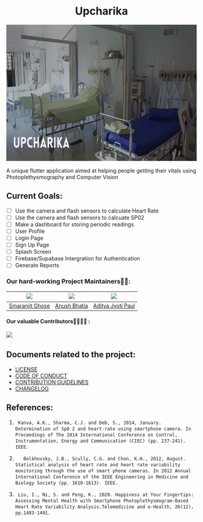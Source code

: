 <h1 align = "center">Upcharika</h1>

<p align = "center"><img src = "./readme_assets/banner.jpg" alt="Banner" width="540" height="360"></p>

A unique flutter application aimed at helping people getting their vitals using Photoplethysmography and Computer Vision

## Current Goals:

- [ ] Use the camera and flash sensors to calculate Heart Rate
- [ ] Use the camera and flash sensors to calcuate SP02
- [ ] Make a dashboard for storing periodic readings
- [ ] User Profile 
- [ ] Login Page
- [ ] Sign Up Page
- [ ] Splash Screen
- [ ] Firebase/Supabase Intergration for Authentication
- [ ] Generate Reports

### Our hard-working Project Maintainers👨‍🏫:

| ![](https://avatars.githubusercontent.com/u/46641503?v=4) | ![](https://avatars.githubusercontent.com/u/40017559?v=4) |  ![](https://avatars.githubusercontent.com/u/16633975?v=4) | 
| :-------------------------------------------------------: | :-------------------------------------------------------: | :---------------------------------------------------: | 
| [Smaranjit Ghose](https://github.com/smaranjitghose)    |      [Anush Bhatia](https://github.com/anushbhatia)         | [Aditya Jyoti Paul](https://github.com/phreakyphoenix)|

#### Our valuable Contributors👩‍💻👨‍💻 :

<a href="https://github.com/smaranjitghose/Upcharika/graphs/contributors">
  <img src="https://contributors-img.web.app/image?repo=smaranjitghose/Upcharika" />
</a>

## Documents related to the project:

- [LICENSE](./LICENSE)
- [CODE OF CONDUCT](./CODE_OF_CONDUCT.md)
- [CONTRIBUTION GUIDELINES](./CONTRIBUTING.MD)
- [CHANGELOG](./CHANGELOG.md)

## References:

1. ```
    Kanva, A.K., Sharma, C.J. and Deb, S., 2014, January. Determination of SpO 2 and heart-rate using smartphone camera. In Proceedings of The 2014 International Conference on Control, Instrumentation, Energy and Communication (CIEC) (pp. 237-241). IEEE.
   ```
2. ```
      Bolkhovsky, J.B., Scully, C.G. and Chon, K.H., 2012, August. Statistical analysis of heart rate and heart rate variability monitoring through the use of smart phone cameras. In 2012 Annual International Conference of the IEEE Engineering in Medicine and Biology Society (pp. 1610-1613). IEEE.
    ```
3. ```
    Liu, I., Ni, S. and Peng, K., 2020. Happiness at Your Fingertips: Assessing Mental Health with Smartphone Photoplethysmogram-Based Heart Rate Variability Analysis.Telemedicine and e-Health, 26(12), pp.1483-1491.
  ```
